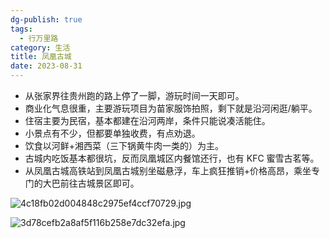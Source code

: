 ```yaml
---
dg-publish: true
tags:
  - 行万里路
category: 生活
title: 凤凰古城
date: 2023-08-31
---
```


- 从张家界往贵州跑的路上停了一脚，游玩时间一天即可。
- 商业化气息很重，主要游玩项目为苗家服饰拍照，剩下就是沿河闲逛/躺平。
- 住宿主要为民宿，基本都建在沿河两岸，条件只能说凑活能住。
- 小景点有不少，但都要单独收费，有点劝退。
- 饮食以河鲜+湘西菜（三下锅黄牛肉一类的）为主。
- 古城内吃饭基本都很坑，反而凤凰城区内餐馆还行，也有 KFC 蜜雪古茗等。
- 从凤凰古城高铁站到凤凰古城别坐磁悬浮，车上疯狂推销+价格高昂，乘坐专门的大巴前往古城景区即可。

![4c18fb02d004848c2975ef4ccf70729.jpg](https://s2.loli.net/2023/08/31/BVQOt8EDKbj37Sp.jpg)

![3d78cefb2a8af5f116b258e7dc32efa.jpg](https://s2.loli.net/2023/08/31/U92CbFvTOdxmDnA.jpg)
